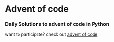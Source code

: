 # Advent of code

### Daily Solutions to advent of code in Python

want to participate? check out [advent of code]('https://adventofcode.com/')

